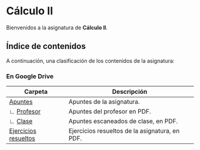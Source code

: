 # Cálculo II

Bienvenidos a la asignatura de **Cálculo II**.

## Índice de contenidos

A continuación, una clasificación de los contenidos de la asignatura:

### En Google Drive

Carpeta         | Descripción
---             | ---
[Apuntes](https://drive.google.com/drive/u/0/folders/1z0xjHikOM3BoQ9qUDbPN9mLbzKdUZ9aS) | Apuntes de la asignatura.
∟ [Profesor](https://drive.google.com/drive/u/0/folders/1w7vmp0wIRW4s1sLpky5Dpmq8ORaMCFUt) | Apuntes del profesor en PDF.
∟ [Clase](https://drive.google.com/drive/u/0/folders/1MzNgc72bYU-ZB94PvzNK-nz6np2Bm-I2) | Apuntes escaneados de clase, en PDF.
[Ejercicios resueltos](https://drive.google.com/drive/folders/14pQ60qZDpf4igrT2xqOWsnSVaSgucLXj)    | Ejercicios resueltos de la asignatura, en PDF.
